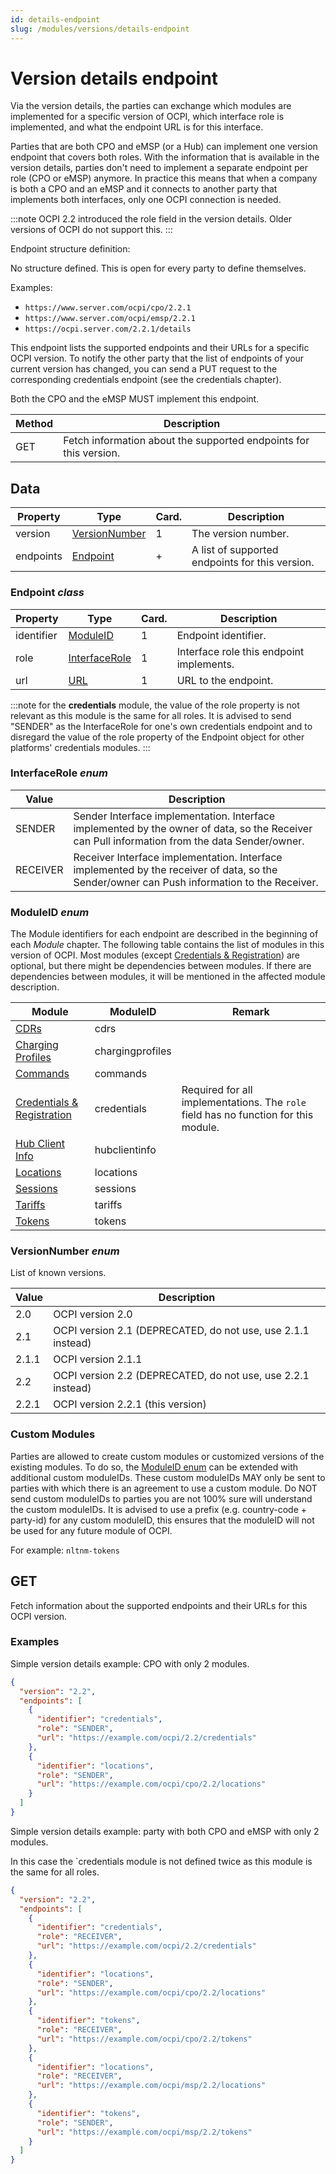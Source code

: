 ```yaml
---
id: details-endpoint
slug: /modules/versions/details-endpoint
---
```

# Version details endpoint

Via the version details, the parties can exchange which modules are implemented for a specific version of OCPI, which
interface role is implemented, and what the endpoint URL is for this interface.

Parties that are both CPO and eMSP (or a Hub) can implement one version endpoint that covers both roles. With the
information that is available in the version details, parties don't need to implement a separate endpoint per role (CPO
or eMSP) anymore. In practice this means that when a company is both a CPO and an eMSP and it connects to another party
that implements both interfaces, only one OCPI connection is needed.

:::note
OCPI 2.2 introduced the role field in the version details. Older versions of OCPI do not support this.
:::

Endpoint structure definition:

No structure defined. This is open for every party to define themselves.

Examples:

* `https://www.server.com/ocpi/cpo/2.2.1`
* `https://www.server.com/ocpi/emsp/2.2.1`
* `https://ocpi.server.com/2.2.1/details`

This endpoint lists the supported endpoints and their URLs for a specific OCPI version. To notify the other party that
the list of endpoints of your current version has changed, you can send a PUT request to the corresponding credentials
endpoint (see the credentials chapter).

Both the CPO and the eMSP MUST implement this endpoint.

| Method | Description                                                       |
|--------|-------------------------------------------------------------------|
| GET    | Fetch information about the supported endpoints for this version. |

## Data

| Property  | Type                                                                                       | Card. | Description                                     |
|-----------|--------------------------------------------------------------------------------------------|-------|-------------------------------------------------|
| version   | [VersionNumber](/06-modules/01-versions/03-version-details-endpoint.md#versionnumber-enum) | 1     | The version number.                             |
| endpoints | [Endpoint](/06-modules/01-versions/03-version-details-endpoint.md#endpoint-class)          | \+    | A list of supported endpoints for this version. |

### Endpoint *class*

| Property   | Type                                                                                       | Card. | Description                              |
|------------|--------------------------------------------------------------------------------------------|-------|------------------------------------------|
| identifier | [ModuleID](/06-modules/01-versions/03-version-details-endpoint.md#moduleid-enum)           | 1     | Endpoint identifier.                     |
| role       | [InterfaceRole](/06-modules/01-versions/03-version-details-endpoint.md#interfacerole-enum) | 1     | Interface role this endpoint implements. |
| url        | [URL](/07-types/01-intro.md#url-type)                                                      | 1     | URL to the endpoint.                     |

:::note
for the **credentials** module, the value of the role property is not relevant as this module is the same for all roles.
It is advised to send "SENDER" as the InterfaceRole for one's own credentials endpoint and to disregard the value of the
role property of the Endpoint object for other platforms' credentials modules.
:::

### InterfaceRole *enum*

| Value    | Description                                                                                                                                   |
|----------|-----------------------------------------------------------------------------------------------------------------------------------------------|
| SENDER   | Sender Interface implementation. Interface implemented by the owner of data, so the Receiver can Pull information from the data Sender/owner. |
| RECEIVER | Receiver Interface implementation. Interface implemented by the receiver of data, so the Sender/owner can Push information to the Receiver.   |

### ModuleID *enum*

The Module identifiers for each endpoint are described in the beginning of each *Module* chapter. The following table
contains the list of modules in this version of OCPI. Most modules (except [Credentials &
Registration](https://ocpi.dev)) are optional, but there might be dependencies
between modules. If there are dependencies between modules, it will be mentioned in the affected module description.

| Module                                         | ModuleID         | Remark                                                                              |
|------------------------------------------------|------------------|-------------------------------------------------------------------------------------|
| [CDRs](https://ocpi.dev)                       | cdrs             |                                                                                     |
| [Charging Profiles](https://ocpi.dev)          | chargingprofiles |                                                                                     |
| [Commands](https://ocpi.dev)                   | commands         |                                                                                     |
| [Credentials & Registration](https://ocpi.dev) | credentials      | Required for all implementations. The `role` field has no function for this module. |
| [Hub Client Info](https://ocpi.dev)            | hubclientinfo    |                                                                                     |
| [Locations](https://ocpi.dev)                  | locations        |                                                                                     |
| [Sessions](https://ocpi.dev)                   | sessions         |                                                                                     |
| [Tariffs](https://ocpi.dev)                    | tariffs          |                                                                                     |
| [Tokens](https://ocpi.dev)                     | tokens           |                                                                                     |

### VersionNumber *enum*

List of known versions.

| Value | Description                                                  |
|-------|--------------------------------------------------------------|
| 2.0   | OCPI version 2.0                                             |
| 2.1   | OCPI version 2.1 (DEPRECATED, do not use, use 2.1.1 instead) |
| 2.1.1 | OCPI version 2.1.1                                           |
| 2.2   | OCPI version 2.2 (DEPRECATED, do not use, use 2.2.1 instead) |
| 2.2.1 | OCPI version 2.2.1 (this version)                            |

### Custom Modules

Parties are allowed to create custom modules or customized versions of the existing modules. To do so, the [ModuleID
enum](/06-modules/01-versions/03-version-details-endpoint.md#moduleid-enum) can be extended with additional custom moduleIDs. These custom
moduleIDs MAY only be sent to parties with which there is an agreement to use a custom module. Do NOT send custom
moduleIDs to parties you are not 100% sure will understand the custom moduleIDs. It is advised to use a prefix (e.g.
country-code + party-id) for any custom moduleID, this ensures that the moduleID will not be used for any future module
of OCPI.

For example: `nltnm-tokens`

## GET

Fetch information about the supported endpoints and their URLs for this OCPI version.

### Examples

Simple version details example: CPO with only 2 modules.

``` json
{
  "version": "2.2",
  "endpoints": [
    {
      "identifier": "credentials",
      "role": "SENDER",
      "url": "https://example.com/ocpi/2.2/credentials"
    },
    {
      "identifier": "locations",
      "role": "SENDER",
      "url": "https://example.com/ocpi/cpo/2.2/locations"
    }
  ]
}
```

Simple version details example: party with both CPO and eMSP with only 2 modules.

In this case the `credentials module is not defined twice as this module is the same for all roles.

``` json
{
  "version": "2.2",
  "endpoints": [
    {
      "identifier": "credentials",
      "role": "RECEIVER",
      "url": "https://example.com/ocpi/2.2/credentials"
    },
    {
      "identifier": "locations",
      "role": "SENDER",
      "url": "https://example.com/ocpi/cpo/2.2/locations"
    },
    {
      "identifier": "tokens",
      "role": "RECEIVER",
      "url": "https://example.com/ocpi/cpo/2.2/tokens"
    },
    {
      "identifier": "locations",
      "role": "RECEIVER",
      "url": "https://example.com/ocpi/msp/2.2/locations"
    },
    {
      "identifier": "tokens",
      "role": "SENDER",
      "url": "https://example.com/ocpi/msp/2.2/tokens"
    }
  ]
}
